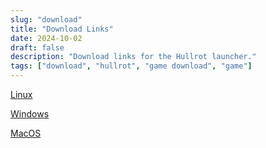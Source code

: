 ```yaml
---
slug: "download"
title: "Download Links"
date: 2024-10-02
draft: false
description: "Download links for the Hullrot launcher."
tags: ["download", "hullrot", "game download", "game"]
---
```

[Linux](https://mega.nz/file/kOpCUBIK#GYFbyYrSTEvWdn6icPmN0Zw9KK2Eo0SRyBWXcOZ1o4w)

[Windows](https://mega.nz/file/0LpEQa4C#m7no4kfnprRgoti-EP8Yh25uVK8dCPQ-FMyyqF6X2Lw)

[MacOS](https://mega.nz/file/4P50xAiZ#BD8VFAFt1aoRllY8FmG9efgvf4xwIS27Kh1fMc0hbW8)